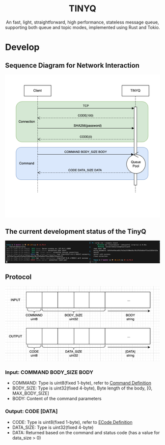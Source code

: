 <div align=center>

# TINYQ

An fast, light, straightforward, high performance, stateless message queue, supporting both queue and topic modes, implemented using Rust and Tokio.

</div>

# Develop

## Sequence Diagram for Network Interaction

![](./docs/network.png)

## The current development status of the TinyQ

![](./docs/progress.jpg)

## Protocol

![](./docs/protocol.jpg)

### Input: COMMAND BODY_SIZE BODY

- COMMAND: Type is uint8(fixed 1-byte), refer to [Command Definition](./src/command/mod.rs)
- BODY_SIZE: Type is uint32(fixed 4-byte), Byte length of the body, [0, MAX_BODY_SIZE]
- BODY: Content of the command parameters

### Output: CODE [DATA]

- CODE: Type is uint8(fixed 1-byte), refer to [ECode Definition](./src/ecode.rs)
- DATA_SIZE: Type is uint32(fixed 4-byte)
- DATA: Returned based on the command and status code (has a value for data_size > 0)
